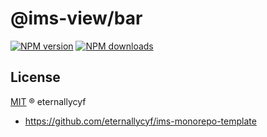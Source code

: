 # @ims-view/bar

[![NPM version][version-image]][version-url] [![NPM downloads][download-image]][download-url]

## License

[MIT](../../LICENSE) ® eternallycyf

<!-- npm url -->

[version-image]: http://img.shields.io/npm/v/@ims-view/bar.svg?color=deepgreen&label=latest
[version-url]: http://npmjs.org/package/@ims-view/bar
[download-image]: https://img.shields.io/npm/dm/@ims-view/bar.svg
[download-url]: https://npmjs.org/package/@ims-view/bar

<!-- repo url -->

- https://github.com/eternallycyf/ims-monorepo-template
